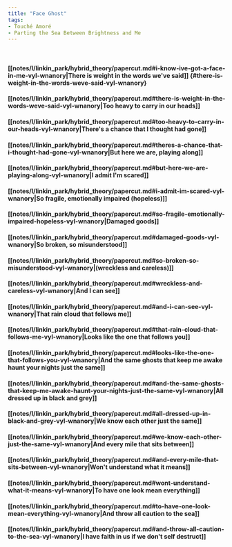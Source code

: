 ```yaml
---
title: "Face Ghost"
tags:
- Touché Amoré
- Parting the Sea Between Brightness and Me
---
```

&nbsp;
#### [[notes/l/linkin_park/hybrid_theory/papercut.md#i-know-ive-got-a-face-in-me-vyl-wnanory|There is weight in the words we've said]] {#there-is-weight-in-the-words-weve-said-vyl-wnanory}
#### [[notes/l/linkin_park/hybrid_theory/papercut.md#there-is-weight-in-the-words-weve-said-vyl-wnanory|Too heavy to carry in our heads]]
#### [[notes/l/linkin_park/hybrid_theory/papercut.md#too-heavy-to-carry-in-our-heads-vyl-wnanory|There's a chance that I thought had gone]]
#### [[notes/l/linkin_park/hybrid_theory/papercut.md#theres-a-chance-that-i-thought-had-gone-vyl-wnanory|But here we are, playing along]]
#### [[notes/l/linkin_park/hybrid_theory/papercut.md#but-here-we-are-playing-along-vyl-wnanory|I admit I'm scared]]
#### [[notes/l/linkin_park/hybrid_theory/papercut.md#i-admit-im-scared-vyl-wnanory|So fragile, emotionally impaired (hopeless)]]
#### [[notes/l/linkin_park/hybrid_theory/papercut.md#so-fragile-emotionally-impaired-hopeless-vyl-wnanory|Damaged goods]]
#### [[notes/l/linkin_park/hybrid_theory/papercut.md#damaged-goods-vyl-wnanory|So broken, so misunderstood]]
#### [[notes/l/linkin_park/hybrid_theory/papercut.md#so-broken-so-misunderstood-vyl-wnanory|(wreckless and careless)]]
#### [[notes/l/linkin_park/hybrid_theory/papercut.md#wreckless-and-careless-vyl-wnanory|And I can see]]
#### [[notes/l/linkin_park/hybrid_theory/papercut.md#and-i-can-see-vyl-wnanory|That rain cloud that follows me]]
#### [[notes/l/linkin_park/hybrid_theory/papercut.md#that-rain-cloud-that-follows-me-vyl-wnanory|Looks like the one that follows you]]
#### [[notes/l/linkin_park/hybrid_theory/papercut.md#looks-like-the-one-that-follows-you-vyl-wnanory|And the same ghosts that keep me awake haunt your nights just the same]]
#### [[notes/l/linkin_park/hybrid_theory/papercut.md#and-the-same-ghosts-that-keep-me-awake-haunt-your-nights-just-the-same-vyl-wnanory|All dressed up in black and grey]]
#### [[notes/l/linkin_park/hybrid_theory/papercut.md#all-dressed-up-in-black-and-grey-vyl-wnanory|We know each other just the same]]
#### [[notes/l/linkin_park/hybrid_theory/papercut.md#we-know-each-other-just-the-same-vyl-wnanory|And every mile that sits between]]
#### [[notes/l/linkin_park/hybrid_theory/papercut.md#and-every-mile-that-sits-between-vyl-wnanory|Won't understand what it means]]
#### [[notes/l/linkin_park/hybrid_theory/papercut.md#wont-understand-what-it-means-vyl-wnanory|To have one look mean everything]]
#### [[notes/l/linkin_park/hybrid_theory/papercut.md#to-have-one-look-mean-everything-vyl-wnanory|And throw all caution to the sea]]
#### [[notes/l/linkin_park/hybrid_theory/papercut.md#and-throw-all-caution-to-the-sea-vyl-wnanory|I have faith in us if we don't self destruct]]
